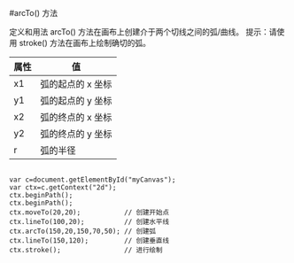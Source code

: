 #arcTo() 方法

定义和用法
arcTo() 方法在画布上创建介于两个切线之间的弧/曲线。
提示：请使用 stroke() 方法在画布上绘制确切的弧。



|属性|值
|-----|----|
|x1  |弧的起点的 x 坐标
|y1  |弧的起点的 y 坐标
|x2  |弧的终点的 x 坐标
|y2  |弧的终点的 y 坐标
|r   |弧的半径


```

var c=document.getElementById("myCanvas");
var ctx=c.getContext("2d");
ctx.beginPath();
ctx.beginPath();
ctx.moveTo(20,20);           // 创建开始点
ctx.lineTo(100,20);          // 创建水平线
ctx.arcTo(150,20,150,70,50); // 创建弧
ctx.lineTo(150,120);         // 创建垂直线
ctx.stroke();                // 进行绘制


```